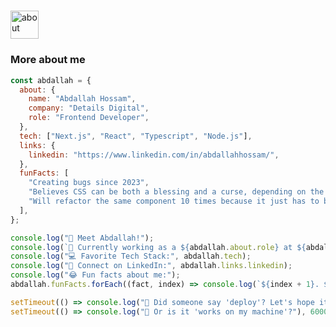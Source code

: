 ## <div style="text-align: center;">
  <img width="45" alt="about" src="https://icons-for-free.com/iff/png/512/design+development+facebook+framework+mobile+react+icon-1320165723839064798.png" style="margin-top: 10px;">
</div>

### More about me
```javascript
const abdallah = {
  about: {
    name: "Abdallah Hossam",
    company: "Details Digital",
    role: "Frontend Developer",
  },
  tech: ["Next.js", "React", "Typescript", "Node.js"],
  links: {
    linkedin: "https://www.linkedin.com/in/abdallahhossam/",
  },
  funFacts: [
    "Creating bugs since 2023",
    "Believes CSS can be both a blessing and a curse, depending on the day.",
    "Will refactor the same component 10 times because it just has to be *perfect*.",
  ],
};

console.log("👋 Meet Abdallah!");
console.log(`🚀 Currently working as a ${abdallah.about.role} at ${abdallah.about.company}`);
console.log("💻 Favorite Tech Stack:", abdallah.tech);
console.log("🔗 Connect on LinkedIn:", abdallah.links.linkedin);
console.log("😂 Fun facts about me:");
abdallah.funFacts.forEach((fact, index) => console.log(`${index + 1}. ${fact}`));

setTimeout(() => console.log("🥳 Did someone say 'deploy'? Let's hope it works on the first try!"), 3000);
setTimeout(() => console.log("🤔 Or is it 'works on my machine'?"), 6000);

